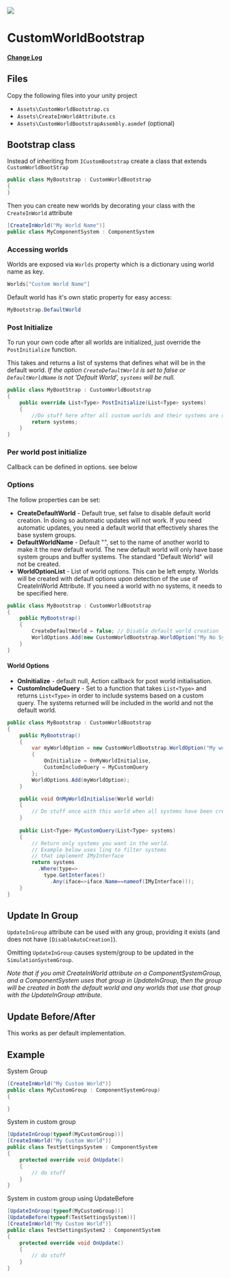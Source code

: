 <a href="http://tcci.3utilities.com/viewType.html?buildTypeId=ShortID&guest=1"> 
<img src="http://tcci.3utilities.com/app/rest/builds/buildType(id:ShortID)/statusIcon"/>
</a>

# CustomWorldBootstrap

#### [Change Log](ChangeLog.md)

## Files
Copy the following files into your unity project

* `Assets\CustomWorldBootstrap.cs`
* `Assets\CreateInWorldAttribute.cs`
* `Assets\CustomWorldBootstrapAssembly.asmdef` (optional)

## Bootstrap class
Instead of inheriting from `ICustomBootstrap` create a class that extends `CustomWorldBootStrap`

```csharp
public class MyBootstrap : CustomWorldBootstrap
{
}
```
Then you can create new worlds by decorating your class with the `CreateInWorld` attribute

```csharp
[CreateInWorld("My World Name")]
public class MyComponentSystem : ComponentSystem
```

### Accessing worlds
Worlds are exposed via `Worlds` property which is a dictionary using world name as key.

```csharp
Worlds["Custom World Name"]
```
Default world has it's own static property for easy access:

```csharp
MyBootstrap.DefaultWorld
```

### Post Initialize
To run your own code after all worlds are initialized, just override the `PostInitialize` function.

This takes and returns a list of systems that defines what will be in the default world.
*If the option `CreateDefaultWorld` is set to false or `DefaultWorldName` is not 'Default World', `systems` will be null.*

```csharp
public class MyBootStrap : CustomWorldBootstrap
{
    public override List<Type> PostInitialize(List<Type> systems) 
    {
        //Do stuff here after all custom worlds and their systems are created
        return systems;
    }
}
```

### Per world post initialize
Callback can be defined in options. see below

### Options
The follow properties can be set:

* **CreateDefaultWorld** - Default true, set false to disable default world creation. In doing so automatic updates will not work. If you need automatic updates, you need a default world that effectively shares the base system groups.
* **DefaultWorldName** - Default "", set to the name of another world to make it the new default world. The new default world will only have base system groups and buffer systems. The standard "Default World" will not be created. 
* **WorldOptionList** - List of world options. This can be left empty. Worlds will be created with default options upon detection of the use of CreateInWorld Attribute. If you need a world with no systems, it needs to be specified here.


```csharp
public class MyBootstrap : CustomWorldBootstrap
{
    public MyBootstrap()
    {
        CreateDefaultWorld = false; // Disable default world creation
        WorldOptions.Add(new CustomWorldBootstrap.WorldOption("My No System World"));
    }
}
```

#### World Options

* **OnInitialize** - default null, Action<World> callback for post world initialisation.
* **CustomIncludeQuery** - Set to a function that takes `List<Type>` and returns `List<Type>` in order to include systems based on a custom query. The systems returned will be included in the world and not the default world. 
```csharp
public class MyBootstrap : CustomWorldBootstrap
{
    public MyBootstrap()
    {
        var myWorldOption = new CustomWorldBootstrap.WorldOption("My world with initialise callback")
        {
            OnInitialize = OnMyWorldInitialise,
            CustomIncludeQuery = MyCustomQuery
        };
        WorldOptions.Add(myWorldOption);
    }

    public void OnMyWorldInitialise(World world)
    {
        // Do stuff once with this world when all systems have been created.
    }
    
    public List<Type> MyCustomQuery(List<Type> systems)
    {
        // Return only systems you want in the world.
        // Example below uses linq to filter systems 
        // that implement IMyInterface
        return systems
          .Where(type=>
            type.GetInterfaces()
              .Any(iface=>iface.Name==nameof(IMyInterface)));
    }
}

```


## Update In Group
`UpdateInGroup` attribute can be used with any group, providing it exists (and does not have `[DisableAutoCreation]`). 

Omitting `UpdateInGroup` causes system/group to be updated in the `SimulationSystemGroup`. 

*Note that if you omit CreateInWorld attribute on a ComponentSystemGroup, and a ComponentSystem uses that group in UpdateInGroup, then the group will be created in both the default world and any worlds that use that group with the UpdateInGroup attribute.*

## Update Before/After
This works as per default implementation.

## Example

System Group

```csharp
[CreateInWorld("My Custom World")]
public class MyCustomGroup : ComponentSystemGroup)
{

}
```

System in custom group
```csharp
[UpdateInGroup(typeof(MyCustomGroup))]
[CreateInWorld("My Custom World")]
public class TestSettingsSystem : ComponentSystem
{
    protected override void OnUpdate()
    {
        // do stuff
    }
}
```

System in custom group using UpdateBefore
```csharp
[UpdateInGroup(typeof(MyCustomGroup))]
[UpdateBefore(typeof(TestSettingsSystem))]
[CreateInWorld("My Custom World")]
public class TestSettingsSystem2 : ComponentSystem
{
    protected override void OnUpdate()
    {
        // do stuff
    }
}

```